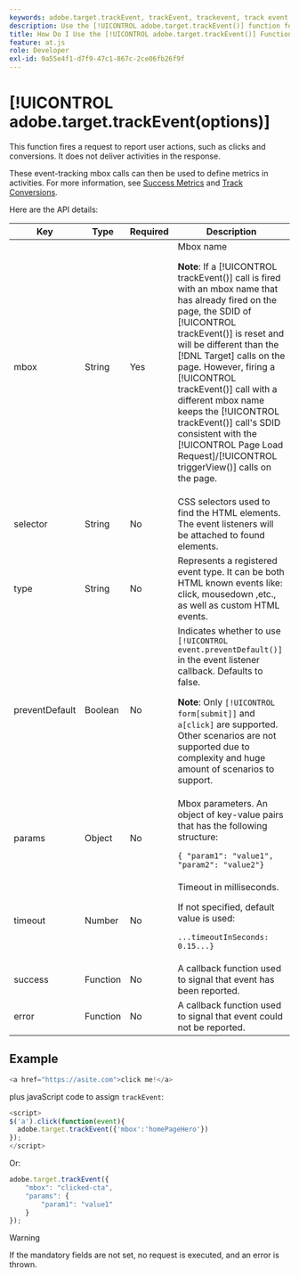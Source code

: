 ```yaml
---
keywords: adobe.target.trackEvent, trackEvent, trackevent, track event, at.js, functions, function, preventDefault, preventdefault, prevent default, adobe.target.trackEvent
description: Use the [!UICONTROL adobe.target.trackEvent()] function for the [!DNL Adobe Target] at.js JavaScript library to fire a request to report user actions, such as clicks and conversions on your site.
title: How Do I Use the [!UICONTROL adobe.target.trackEvent()] Function?
feature: at.js
role: Developer
exl-id: 9a55e4f1-d7f9-47c1-867c-2ce06fb26f9f
---
```

# [!UICONTROL adobe.target.trackEvent(options)]

This function fires a request to report user actions, such as clicks and conversions. It does not deliver activities in the response.

These event-tracking mbox calls can then be used to define metrics in activities. For more information, see [Success Metrics](https://experienceleague.adobe.com/docs/target/using/activities/success-metrics/success-metrics.html) and [Track Conversions](../how-to-deployatjs/implement-target-without-a-tag-manager.md#track-conversions).

Here are the API details:

| Key | Type | Required | Description |
|--- |--- |--- |--- |
|mbox|String|Yes|Mbox name<P>**Note**: If a [!UICONTROL trackEvent()] call is fired with an mbox name that has already fired on the page, the SDID of [!UICONTROL trackEvent()] is reset and will be different than the [!DNL Target] calls on the page. However, firing a [!UICONTROL trackEvent()] call with a different mbox name keeps the [!UICONTROL trackEvent()] call's SDID consistent with the [!UICONTROL Page Load Request]/[!UICONTROL triggerView()] calls on the page.|
|selector|String|No|CSS selectors used to find the HTML elements. The event listeners will be attached to found elements.|
|type|String|No|Represents a registered event type. It can be both HTML known events like: click, mousedown ,etc., as well as custom HTML events.|
|preventDefault|Boolean|No|Indicates whether to use `[!UICONTROL event.preventDefault()]` in the event listener callback. Defaults to false.<P>**Note**: Only `[!UICONTROL form[submit]]` and `a[click]` are supported. Other scenarios are not supported due to complexity and huge amount of scenarios to support.|
|params|Object|No|Mbox parameters. An object of key-value pairs that has the following structure:<P>`{ "param1": "value1", "param2": "value2"}`|
|timeout|Number|No|Timeout in milliseconds.<P>If not specified, default value is used:<P>`...timeoutInSeconds: 0.15...}`|
|success|Function|No|A callback function used to signal that event has been reported.|
|error|Function|No|A callback function used to signal that event could not be reported.|

## Example

```javascript {line-numbers="true"}
<a href="https://asite.com">click me!</a> 
```

plus javaScript code to assign `trackEvent`:

```javascript {line-numbers="true"}
<script> 
$('a').click(function(event){ 
  adobe.target.trackEvent({'mbox':'homePageHero'}) 
}); 
</script> 
```

Or:

```javascript {line-numbers="true"}
adobe.target.trackEvent({ 
    "mbox": "clicked-cta", 
    "params": { 
        "param1": "value1" 
    } 
});
```

>[!WARNING]
>
>If the mandatory fields are not set, no request is executed, and an error is thrown.
